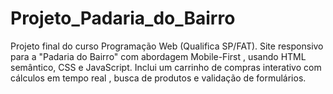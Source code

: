# Projeto_Padaria_do_Bairro
Projeto final do curso Programação Web (Qualifica SP/FAT). Site responsivo para a "Padaria do Bairro" com abordagem Mobile-First , usando HTML semântico, CSS e JavaScript. Inclui um carrinho de compras interativo com cálculos em tempo real , busca de produtos e validação de formulários.
